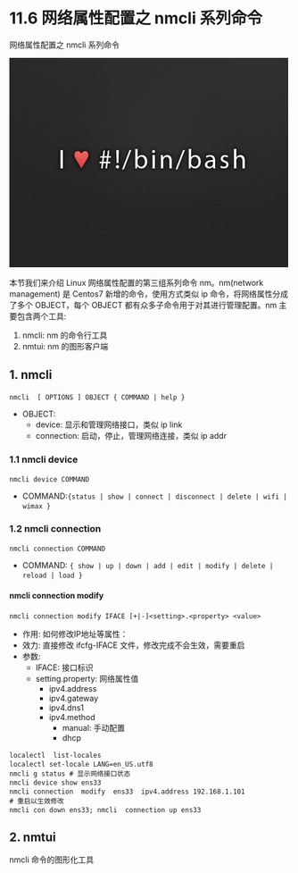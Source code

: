 # 11.6 网络属性配置之 nmcli 系列命令


网络属性配置之 nmcli 系列命令

![linux-mt](/images/linux_mt/linux_mt.jpg)
<!-- more -->

本节我们来介绍 Linux 网络属性配置的第三组系列命令 nm。nm(network management) 是 Centos7 新增的命令，使用方式类似 ip 命令，将网络属性分成了多个 OBJECT，每个 OBJECT 都有众多子命令用于对其进行管理配置。nm 主要包含两个工具:
1. nmcli: nm 的命令行工具
2. nmtui: nm 的图形客户端

## 1. nmcli
`nmcli  [ OPTIONS ] OBJECT { COMMAND | help }`
- OBJECT:
  - device: 显示和管理网络接口，类似 ip link
  - connection: 启动，停止，管理网络连接，类似 ip addr

### 1.1 nmcli device
`nmcli device COMMAND`
- COMMAND:`{status | show | connect | disconnect | delete | wifi | wimax }`

### 1.2 nmcli connection
`nmcli connection COMMAND`
- COMMAND: `{ show | up | down | add | edit | modify | delete | reload | load }`

#### nmcli connection modify
`nmcli connection modify IFACE [+|-]<setting>.<property> <value>`
- 作用: 如何修改IP地址等属性：
- 效力: 直接修改 ifcfg-IFACE 文件，修改完成不会生效，需要重启
- 参数:
  - IFACE: 接口标识
  - setting.property: 网络属性值
    - ipv4.address
    - ipv4.gateway
    - ipv4.dns1
    - ipv4.method
        - manual: 手动配置
        - dhcp

```
localectl  list-locales
localectl set-locale LANG=en_US.utf8
nmcli g status # 显示网络接口状态
nmcli device show ens33
nmcli connection  modify  ens33  ipv4.address 192.168.1.101
# 重启以生效修改
nmcli con down ens33; nmcli  connection up ens33
```

## 2. nmtui
nmcli 命令的图形化工具

